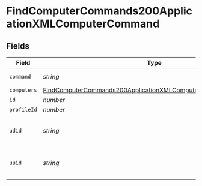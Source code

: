 # FindComputerCommands200ApplicationXMLComputerCommand


## Fields

| Field                                                                                                                                                       | Type                                                                                                                                                        | Required                                                                                                                                                    | Description                                                                                                                                                 | Example                                                                                                                                                     |
| ----------------------------------------------------------------------------------------------------------------------------------------------------------- | ----------------------------------------------------------------------------------------------------------------------------------------------------------- | ----------------------------------------------------------------------------------------------------------------------------------------------------------- | ----------------------------------------------------------------------------------------------------------------------------------------------------------- | ----------------------------------------------------------------------------------------------------------------------------------------------------------- |
| `command`                                                                                                                                                   | *string*                                                                                                                                                    | :heavy_minus_sign:                                                                                                                                          | Command type                                                                                                                                                | EraseDevice                                                                                                                                                 |
| `computers`                                                                                                                                                 | [FindComputerCommands200ApplicationXMLComputerCommandComputers](../../models/operations/findcomputercommands200applicationxmlcomputercommandcomputers.md)[] | :heavy_minus_sign:                                                                                                                                          | N/A                                                                                                                                                         |                                                                                                                                                             |
| `id`                                                                                                                                                        | *number*                                                                                                                                                    | :heavy_minus_sign:                                                                                                                                          | N/A                                                                                                                                                         | 1                                                                                                                                                           |
| `profileId`                                                                                                                                                 | *number*                                                                                                                                                    | :heavy_minus_sign:                                                                                                                                          | N/A                                                                                                                                                         | -1                                                                                                                                                          |
| `udid`                                                                                                                                                      | *string*                                                                                                                                                    | :heavy_minus_sign:                                                                                                                                          | N/A                                                                                                                                                         | 002d47b9-ad68-4d58-9fc7-0c4a50950020                                                                                                                        |
| `uuid`                                                                                                                                                      | *string*                                                                                                                                                    | :heavy_minus_sign:                                                                                                                                          | N/A                                                                                                                                                         | 002d47b9-ad68-4d58-9fc7-0c4a50950020                                                                                                                        |